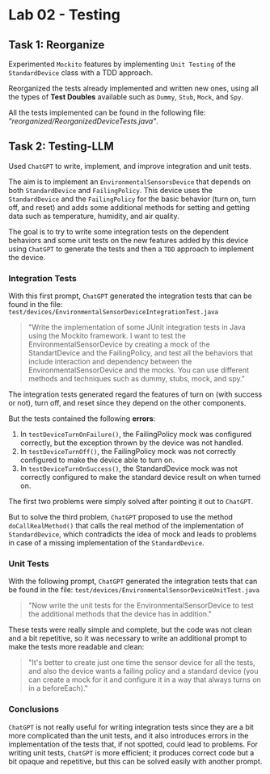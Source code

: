 # Lab 02 - Testing

## Task 1: Reorganize

Experimented `Mockito` features by implementing `Unit Testing` of the `StandardDevice` class with a TDD approach.

Reorganized the tests already implemented and written new ones, using all the types of **Test Doubles** available such as `Dummy`, `Stub`, `Mock`, and `Spy`.

All the tests implemented can be found in the following file: *"reorganized/ReorganizedDeviceTests.java"*.

## Task 2: Testing-LLM

Used `ChatGPT` to write, implement, and improve integration and unit tests.

The aim is to implement an `EnvironmentalSensorsDevice` that depends on both `StandardDevice` and `FailingPolicy`. This device uses the `StandardDevice` and the `FailingPolicy` for the basic behavior (turn on, turn off, and reset) and adds some additional methods for setting and getting data such as temperature, humidity, and air quality.

The goal is to try to write some integration tests on the dependent behaviors and some unit tests on the new features added by this device using `ChatGPT` to generate the tests and then a `TDD` approach to implement the device.

### Integration Tests

With this first prompt, `ChatGPT` generated the integration tests that can be found in the file: `test/devices/EnvironmentalSensorDeviceIntegrationTest.java`

> "Write the implementation of some JUnit integration tests in Java using the Mockito framework. I want to test the EnvironmentalSensorDevice by creating a mock of the StandartDevice and the FailingPolicy, and test all the behaviors that include interaction and dependency between the EnvironmentalSensorDevice and the mocks. You can use different methods and techniques such as dummy, stubs, mock, and spy."

The integration tests generated regard the features of turn on (with success or not), turn off, and reset since they depend on the other components.

But the tests contained the following **errors**:

1. In `testDeviceTurnOnFailure()`, the FailingPolicy mock was configured correctly, but the exception thrown by the device was not handled.
2. In `testDeviceTurnOff()`, the FailingPolicy mock was not correctly configured to make the device able to turn on.
3. In `testDeviceTurnOnSuccess()`, the StandardDevice mock was not correctly configured to make the standard device result on when turned on.

The first two problems were simply solved after pointing it out to `ChatGPT`.

But to solve the third problem, `ChatGPT` proposed to use the method `doCallRealMethod()` that calls the real method of the implementation of `StandardDevice`, which contradicts the idea of mock and leads to problems in case of a missing implementation of the `StandardDevice`.

### Unit Tests

With the following prompt, `ChatGPT` generated the integration tests that can be found in the file: `test/devices/EnvironmentalSensorDeviceUnitTest.java`

> "Now write the unit tests for the EnvironmentalSensorDevice to test the additional methods that the device has in addition."

These tests were really simple and complete, but the code was not clean and a bit repetitive, so it was necessary to write an additional prompt to make the tests more readable and clean:

> "It's better to create just one time the sensor device for all the tests, and also the device wants a failing policy and a standard device (you can create a mock for it and configure it in a way that always turns on in a beforeEach)."

### Conclusions

`ChatGPT` is not really useful for writing integration tests since they are a bit more complicated than the unit tests, and it also introduces errors in the implementation of the tests that, if not spotted, could lead to problems. For writing unit tests, `ChatGPT` is more efficient; it produces correct code but a bit opaque and repetitive, but this can be solved easily with another prompt.
